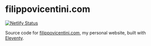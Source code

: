 # filippovicentini.com

[![Netlify Status](https://api.netlify.com/api/v1/badges/57999461-2350-4da3-8788-ca4e0e6dcb30/deploy-status)](https://app.netlify.com/sites/filippovicentini.com/deploys)

Source code for [filippovicentini.com](https://filippovicentini.com), my personal website, built with [Eleventy](https://www.11ty.io).
